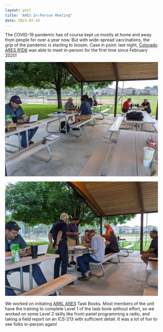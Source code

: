 ```yaml
---
layout: post
title: "ARES In-Person Meeting"
date: 2021-07-16
---
```


The COVID-19 pandemic has of course kept us mostly at home and away from people for over a year now.
But with wide-spread vaccinations, the grip of the pandemic is starting to loosen. Case in point:
last night, [Colorado ARES R1D6](https://www.coaresr1d6.org/) was able to meet in-person for the
first time since February 2020!

![R1D6 members training](/assets/2021-07-16_011817.jpg)

![R1D6 members training](/assets/2021-07-16_014841.jpg)

We worked on initiating [ARRL ARES](http://www.arrl.org/ares) Task Books. Most members of the unit
have the training to complete Level 1 of the task book without effort, so we worked on some Level 2
skills like front-panel programming a radio, and taking a field report on an ICS-213 with sufficient
detail. It was a lot of fun to see folks in-person again!
